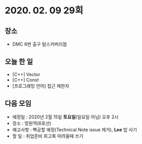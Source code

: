 # 2020. 02. 09 29회

## 장소
- DMC 6번 출구 탐스커버리점
 
## 오늘 한 일
- [C++] Vector
- [C++] Const
- [프로그래밍 언어] 접근 제한자

## 다음 모임 
- 예정일 : 2020년 2월 15일 **토요일**(일요일 아님) 오후 2시
- 장소 : 망원역(6호선)
- 예고사항 : 빡공할 예정(Technical Note issue 제거), **Lee** 밥 사기
- 할 일 : 취업준비 회고록 마려울때 쓰기
